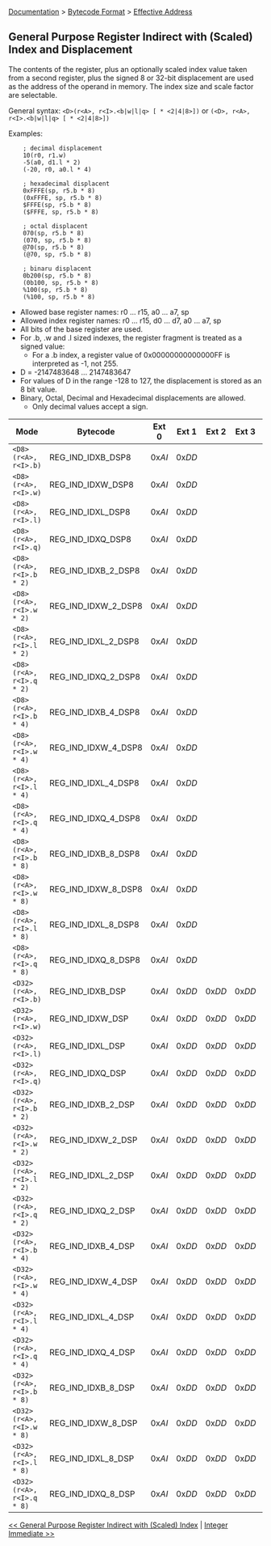 [Documentation](../../README.md) > [Bytecode Format](../README.md) > [Effective Address](../EffectiveAddress.md)

## General Purpose Register Indirect with (Scaled) Index and Displacement

The contents of the register, plus an optionally scaled index value taken from a second register, plus the signed 8 or 32-bit displacement are used as the address of the operand in memory. The index size and scale factor are selectable.

General syntax: `<D>(r<A>, r<I>.<b|w|l|q> [ * <2|4|8>])` or `(<D>, r<A>, r<I>.<b|w|l|q> [ * <2|4|8>])`

Examples:

        ; decimal displacement
        10(r0, r1.w)
        -5(a0, d1.l * 2)
        (-20, r0, a0.l * 4)

        ; hexadecimal displacent
        0xFFFE(sp, r5.b * 8)
        (0xFFFE, sp, r5.b * 8)
        $FFFE(sp, r5.b * 8)
        ($FFFE, sp, r5.b * 8)

        ; octal displacent
        070(sp, r5.b * 8)
        (070, sp, r5.b * 8)
        @70(sp, r5.b * 8)
        (@70, sp, r5.b * 8)

        ; binaru displacent
        0b200(sp, r5.b * 8)
        (0b100, sp, r5.b * 8)
        %100(sp, r5.b * 8)
        (%100, sp, r5.b * 8)


* Allowed base register names: r0 ... r15, a0 ... a7, sp
* Allowed index register names: r0 ... r15, d0 ... d7, a0 ... a7, sp
* All bits of the base register are used.
* For .b, .w and .l sized indexes, the register fragment is treated as a signed value:
    - For a .b index, a register value of 0x00000000000000FF is interpreted as -1, not 255.
* D = -2147483648 ... 2147483647
* For values of D in the range -128 to 127, the displacement is stored as an 8 bit value.
* Binary, Octal, Decimal and Hexadecimal displacements are allowed.
    - Only decimal values accept a sign.

| Mode | Bytecode | Ext 0 | Ext 1  | Ext 2 | Ext 3 | Ext 4 |
| - | - | - | - | - | - | - |
| `<D8>(r<A>, r<I>.b)` | REG_IND_IDXB_DSP8 | 0x*AI* | 0x*DD* |  |  |  |
| `<D8>(r<A>, r<I>.w)` | REG_IND_IDXW_DSP8 | 0x*AI* | 0x*DD* |  |  |  |
| `<D8>(r<A>, r<I>.l)` | REG_IND_IDXL_DSP8 | 0x*AI* | 0x*DD* |  |  |  |
| `<D8>(r<A>, r<I>.q)` | REG_IND_IDXQ_DSP8 | 0x*AI* | 0x*DD* |  |  |  |
| `<D8>(r<A>, r<I>.b * 2)` | REG_IND_IDXB_2_DSP8 | 0x*AI* | 0x*DD* |  |  |  |
| `<D8>(r<A>, r<I>.w * 2)` | REG_IND_IDXW_2_DSP8 | 0x*AI* | 0x*DD* |  |  |  |
| `<D8>(r<A>, r<I>.l * 2)` | REG_IND_IDXL_2_DSP8 | 0x*AI* | 0x*DD* |  |  |  |
| `<D8>(r<A>, r<I>.q * 2)` | REG_IND_IDXQ_2_DSP8 | 0x*AI* | 0x*DD* |  |  |  |
| `<D8>(r<A>, r<I>.b * 4)` | REG_IND_IDXB_4_DSP8 | 0x*AI* | 0x*DD* |  |  |  |
| `<D8>(r<A>, r<I>.w * 4)` | REG_IND_IDXW_4_DSP8 | 0x*AI* | 0x*DD* |  |  |  |
| `<D8>(r<A>, r<I>.l * 4)` | REG_IND_IDXL_4_DSP8 | 0x*AI* | 0x*DD* |  |  |  |
| `<D8>(r<A>, r<I>.q * 4)` | REG_IND_IDXQ_4_DSP8 | 0x*AI* | 0x*DD* |  |  |  |
| `<D8>(r<A>, r<I>.b * 8)` | REG_IND_IDXB_8_DSP8 | 0x*AI* | 0x*DD* |  |  |  |
| `<D8>(r<A>, r<I>.w * 8)` | REG_IND_IDXW_8_DSP8 | 0x*AI* | 0x*DD* |  |  |  |
| `<D8>(r<A>, r<I>.l * 8)` | REG_IND_IDXL_8_DSP8 | 0x*AI* | 0x*DD* |  |  |  |
| `<D8>(r<A>, r<I>.q * 8)` | REG_IND_IDXQ_8_DSP8 | 0x*AI* | 0x*DD* |  |  |  |
| `<D32>(r<A>, r<I>.b)` | REG_IND_IDXB_DSP | 0x*AI* | 0x*DD* | 0x*DD* | 0x*DD* | 0x*DD* |
| `<D32>(r<A>, r<I>.w)` | REG_IND_IDXW_DSP | 0x*AI* | 0x*DD* | 0x*DD* | 0x*DD* | 0x*DD* |
| `<D32>(r<A>, r<I>.l)` | REG_IND_IDXL_DSP | 0x*AI* | 0x*DD* | 0x*DD* | 0x*DD* | 0x*DD* |
| `<D32>(r<A>, r<I>.q)` | REG_IND_IDXQ_DSP | 0x*AI* | 0x*DD* | 0x*DD* | 0x*DD* | 0x*DD* |
| `<D32>(r<A>, r<I>.b * 2)` | REG_IND_IDXB_2_DSP | 0x*AI* | 0x*DD* | 0x*DD* | 0x*DD* | 0x*DD* |
| `<D32>(r<A>, r<I>.w * 2)` | REG_IND_IDXW_2_DSP | 0x*AI* | 0x*DD* | 0x*DD* | 0x*DD* | 0x*DD* |
| `<D32>(r<A>, r<I>.l * 2)` | REG_IND_IDXL_2_DSP | 0x*AI* | 0x*DD* | 0x*DD* | 0x*DD* | 0x*DD* |
| `<D32>(r<A>, r<I>.q * 2)` | REG_IND_IDXQ_2_DSP | 0x*AI* | 0x*DD* | 0x*DD* | 0x*DD* | 0x*DD* |
| `<D32>(r<A>, r<I>.b * 4)` | REG_IND_IDXB_4_DSP | 0x*AI* | 0x*DD* | 0x*DD* | 0x*DD* | 0x*DD* |
| `<D32>(r<A>, r<I>.w * 4)` | REG_IND_IDXW_4_DSP | 0x*AI* | 0x*DD* | 0x*DD* | 0x*DD* | 0x*DD* |
| `<D32>(r<A>, r<I>.l * 4)` | REG_IND_IDXL_4_DSP | 0x*AI* | 0x*DD* | 0x*DD* | 0x*DD* | 0x*DD* |
| `<D32>(r<A>, r<I>.q * 4)` | REG_IND_IDXQ_4_DSP | 0x*AI* | 0x*DD* | 0x*DD* | 0x*DD* | 0x*DD* |
| `<D32>(r<A>, r<I>.b * 8)` | REG_IND_IDXB_8_DSP | 0x*AI* | 0x*DD* | 0x*DD* | 0x*DD* | 0x*DD* |
| `<D32>(r<A>, r<I>.w * 8)` | REG_IND_IDXW_8_DSP | 0x*AI* | 0x*DD* | 0x*DD* | 0x*DD* | 0x*DD* |
| `<D32>(r<A>, r<I>.l * 8)` | REG_IND_IDXL_8_DSP | 0x*AI* | 0x*DD* | 0x*DD* | 0x*DD* | 0x*DD* |
| `<D32>(r<A>, r<I>.q * 8)` | REG_IND_IDXQ_8_DSP | 0x*AI* | 0x*DD* | 0x*DD* | 0x*DD* | 0x*DD* |

[<< General Purpose Register Indirect with (Scaled) Index](./p_9.md) | [Integer Immediate >>](./p_11.md)

